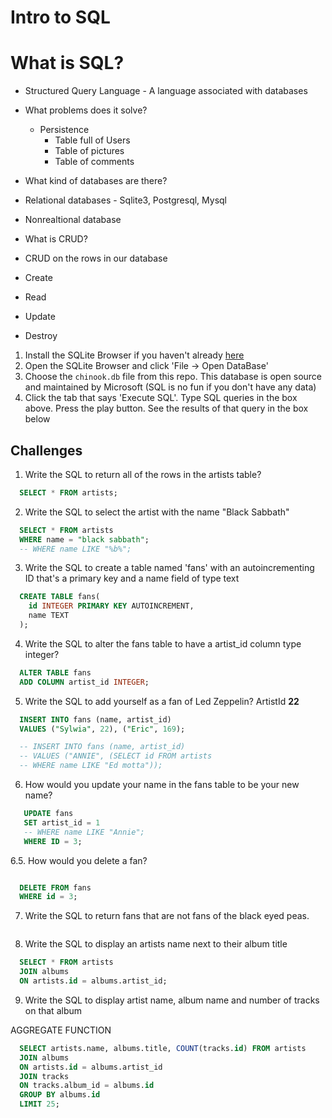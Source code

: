 # Intro to SQL

# What is SQL?
- Structured Query Language - A language associated with databases 

 - What problems does it solve?
    - Persistence
      - Table full of Users
      - Table of pictures
      - Table of comments

 - What kind of databases are there?
  - Relational databases - Sqlite3, Postgresql, Mysql
  - Nonrealtional database

 - What is CRUD?
  - CRUD on the rows in our database
  - Create
  - Read
  - Update
  - Destroy
 

1. Install the SQLite Browser if you haven't already [here](http://sqlitebrowser.org/)
2. Open the SQLite Browser and click 'File -> Open DataBase'
3. Choose the `chinook.db` file from this repo. This database is open source and maintained by Microsoft (SQL is no fun if you don't have any data)
4. Click the tab that says 'Execute SQL'. Type SQL queries in the box above. Press the play button. See the results of that query in the box below

## Challenges

1. Write the SQL to return all of the rows in the artists table?

```SQL
  SELECT * FROM artists;
```

2. Write the SQL to select the artist with the name "Black Sabbath"

```SQL
  SELECT * FROM artists
  WHERE name = "black sabbath";
  -- WHERE name LIKE "%b%";
```

3. Write the SQL to create a table named 'fans' with an autoincrementing ID that's a primary key and a name field of type text

```sql
  CREATE TABLE fans(
    id INTEGER PRIMARY KEY AUTOINCREMENT,
    name TEXT
  );
```

4. Write the SQL to alter the fans table to have a artist_id column type integer?

```sql
  ALTER TABLE fans
  ADD COLUMN artist_id INTEGER;

```

5. Write the SQL to add yourself as a fan of Led Zeppelin? ArtistId **22**

```sql
  INSERT INTO fans (name, artist_id)
  VALUES ("Sylwia", 22), ("Eric", 169);

  -- INSERT INTO fans (name, artist_id)
  -- VALUES ("ANNIE", (SELECT id FROM artists 
  -- WHERE name LIKE "Ed motta"));
```

6. How would you update your name in the fans table to be your new name?

 ```sql
    UPDATE fans
    SET artist_id = 1
    -- WHERE name LIKE "Annie";
    WHERE ID = 3;
 ```

6.5. How would you delete a fan?

```sql

  DELETE FROM fans
  WHERE id = 3;

```

7. Write the SQL to return fans that are not fans of the black eyed peas.

```sql

```

8. Write the SQL to display an artists name next to their album title

```sql
  SELECT * FROM artists
  JOIN albums
  ON artists.id = albums.artist_id;
```

9. Write the SQL to display artist name, album name and number of tracks on that album

AGGREGATE FUNCTION

```sql
  SELECT artists.name, albums.title, COUNT(tracks.id) FROM artists
  JOIN albums 
  ON artists.id = albums.artist_id
  JOIN tracks
  ON tracks.album_id = albums.id
  GROUP BY albums.id
  LIMIT 25;
```

